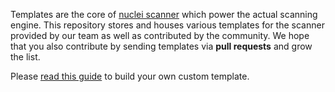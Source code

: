 Templates are the core of [nuclei scanner](https://github.com/projectdiscovery/nuclei) which power the actual scanning engine. This repository stores and houses various templates for the scanner provided by our team as well as contributed by the community. We hope that you also contribute by sending templates via **pull requests** and grow the list.

Please [read this guide](https://github.com/projectdiscovery/nuclei-templates/blob/master/GUIDE.md) to build your own custom template.
